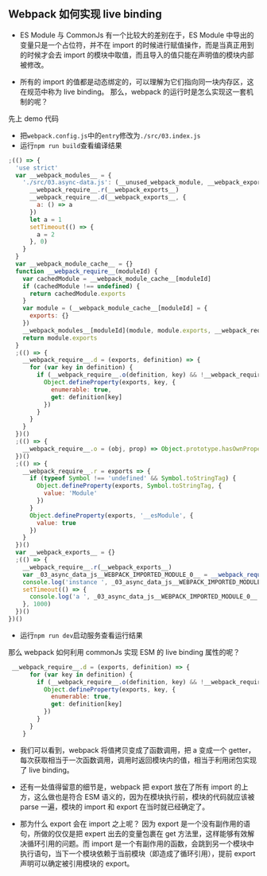 ## Webpack 如何实现 live binding

- ES Module 与 CommonJs 有一个比较大的差别在于，ES Module 中导出的变量只是一个占位符，并不在 import 的时候进行赋值操作，而是当真正用到的时候才会去 import 的模块中取值，而且导入的值只能在声明值的模块内部被修改。

- 所有的 import 的值都是动态绑定的，可以理解为它们指向同一块内存区，这在规范中称为 live binding。
  那么，webpack 的运行时是怎么实现这一套机制的呢？

先上 demo 代码

- 把`webpack.config.js`中的`entry`修改为`./src/03.index.js`
- 运行`npm run build`查看编译结果

```JavaScript
;(() => {
  'use strict'
  var __webpack_modules__ = {
    './src/03.async-data.js': (__unused_webpack_module, __webpack_exports__, __webpack_require__) => {
      __webpack_require__.r(__webpack_exports__)
      __webpack_require__.d(__webpack_exports__, {
        a: () => a
      })
      let a = 1
      setTimeout(() => {
        a = 2
      }, 0)
    }
  }
  var __webpack_module_cache__ = {}
  function __webpack_require__(moduleId) {
    var cachedModule = __webpack_module_cache__[moduleId]
    if (cachedModule !== undefined) {
      return cachedModule.exports
    }
    var module = (__webpack_module_cache__[moduleId] = {
      exports: {}
    })
    __webpack_modules__[moduleId](module, module.exports, __webpack_require__)
    return module.exports
  }
  ;(() => {
    __webpack_require__.d = (exports, definition) => {
      for (var key in definition) {
        if (__webpack_require__.o(definition, key) && !__webpack_require__.o(exports, key)) {
          Object.defineProperty(exports, key, {
            enumerable: true,
            get: definition[key]
          })
        }
      }
    }
  })()
  ;(() => {
    __webpack_require__.o = (obj, prop) => Object.prototype.hasOwnProperty.call(obj, prop)
  })()
  ;(() => {
    __webpack_require__.r = exports => {
      if (typeof Symbol !== 'undefined' && Symbol.toStringTag) {
        Object.defineProperty(exports, Symbol.toStringTag, {
          value: 'Module'
        })
      }
      Object.defineProperty(exports, '__esModule', {
        value: true
      })
    }
  })()
  var __webpack_exports__ = {}
  ;(() => {
    __webpack_require__.r(__webpack_exports__)
    var _03_async_data_js__WEBPACK_IMPORTED_MODULE_0__ = __webpack_require__('./src/03.async-data.js')
    console.log('instance ', _03_async_data_js__WEBPACK_IMPORTED_MODULE_0__.a)
    setTimeout(() => {
      console.log('a ', _03_async_data_js__WEBPACK_IMPORTED_MODULE_0__.a)
    }, 1000)
  })()
})()

```

- 运行`npm run dev`启动服务查看运行结果

那么 webpack 如何利用 commonJs 实现 ESM 的 live binding 属性的呢？

```JavaScript
 __webpack_require__.d = (exports, definition) => {
      for (var key in definition) {
        if (__webpack_require__.o(definition, key) && !__webpack_require__.o(exports, key)) {
          Object.defineProperty(exports, key, {
            enumerable: true,
            get: definition[key]
          })
        }
      }
    }
```

- 我们可以看到，webpack 将值拷贝变成了函数调用，把 a 变成一个 getter，每次获取相当于一次函数调用，调用时返回模块内的值，相当于利用闭包实现了 live binding。

- 还有一处值得留意的细节是，webpack 把 export 放在了所有 import 的上方，这么做也是符合 ESM 语义的，因为在模块执行前，模块的代码就应该被 parse 一遍，模块的 import 和 export 在当时就已经确定了。

- 那为什么 export 会在 import 之上呢？ 因为 export 是一个没有副作用的语句，所做的仅仅是把 expert 出去的变量包裹在 get 方法里，这样能够有效解决循环引用的问题。而 import 是一个有副作用的函数，会跳到另一个模块中执行语句，当下一个模块依赖于当前模块（即造成了循环引用），提前 export 声明可以确定被引用模块的 export。
